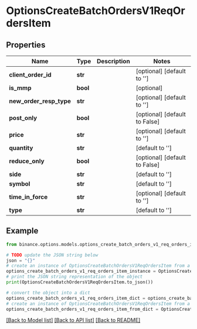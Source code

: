 # OptionsCreateBatchOrdersV1ReqOrdersItem


## Properties

Name | Type | Description | Notes
------------ | ------------- | ------------- | -------------
**client_order_id** | **str** |  | [optional] [default to '']
**is_mmp** | **bool** |  | [optional] 
**new_order_resp_type** | **str** |  | [optional] [default to '']
**post_only** | **bool** |  | [optional] [default to False]
**price** | **str** |  | [optional] [default to '']
**quantity** | **str** |  | [default to '']
**reduce_only** | **bool** |  | [optional] [default to False]
**side** | **str** |  | [default to '']
**symbol** | **str** |  | [default to '']
**time_in_force** | **str** |  | [optional] [default to '']
**type** | **str** |  | [default to '']

## Example

```python
from binance.options.models.options_create_batch_orders_v1_req_orders_item import OptionsCreateBatchOrdersV1ReqOrdersItem

# TODO update the JSON string below
json = "{}"
# create an instance of OptionsCreateBatchOrdersV1ReqOrdersItem from a JSON string
options_create_batch_orders_v1_req_orders_item_instance = OptionsCreateBatchOrdersV1ReqOrdersItem.from_json(json)
# print the JSON string representation of the object
print(OptionsCreateBatchOrdersV1ReqOrdersItem.to_json())

# convert the object into a dict
options_create_batch_orders_v1_req_orders_item_dict = options_create_batch_orders_v1_req_orders_item_instance.to_dict()
# create an instance of OptionsCreateBatchOrdersV1ReqOrdersItem from a dict
options_create_batch_orders_v1_req_orders_item_from_dict = OptionsCreateBatchOrdersV1ReqOrdersItem.from_dict(options_create_batch_orders_v1_req_orders_item_dict)
```
[[Back to Model list]](../README.md#documentation-for-models) [[Back to API list]](../README.md#documentation-for-api-endpoints) [[Back to README]](../README.md)


